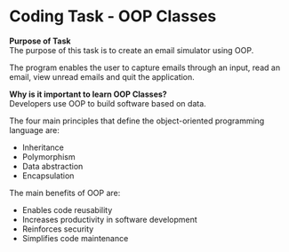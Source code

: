 # Coding Task - OOP Classes

**Purpose of Task** </br>
The purpose of this task is to create an email simulator using OOP.

The program enables the user to capture emails through an input, read an email, view unread emails and quit the application.

**Why is it important to learn OOP Classes?** </br>
Developers use OOP to build software based on data.

The four main principles that define the object-oriented programming language are:
* Inheritance
* Polymorphism
* Data abstraction
* Encapsulation

The main benefits of OOP are:
* Enables code reusability
* Increases productivity in software development
* Reinforces security
* Simplifies code maintenance
